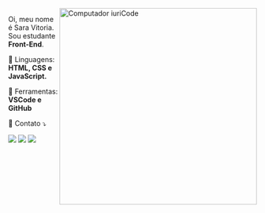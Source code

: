 <img src="https://raw.githubusercontent.com/MicaelliMedeiros/micaellimedeiros/master/image/computer-illustration.png" min-width="400px" max-width="400px" width="400px" align="right" alt="Computador iuriCode">

<p align="left"> 
  Oi, meu nome é Sara Vitoria. Sou estudante <strong>Front-End</strong>.<br>
</p>

<p align="left">
  🦄 Linguagens: <strong>HTML, CSS e JavaScript.</strong>
</p>

<p align="left">
  💼 Ferramentas: <strong>VSCode e GitHub</strong>
</p>

<p align="left">
  💌 Contato ⤵️
</p>

<p align="left">
  <a href="#" alt="Gmail">
  <img src="https://img.shields.io/badge/-Gmail-FF0000?style=flat-square&labelColor=FF0000&logo=gmail&logoColor=white&link=saravitoria2403@gmail.com" /></a>

  <a href="#" alt="Linkedin">
  <img src="https://img.shields.io/badge/-Linkedin-0e76a8?style=flat-square&logo=Linkedin&logoColor=white&link=https://www.linkedin.com/in/sara-vitoria-238773206/" /></a>

  <a href="#" alt="Instagram">
  <img src="https://img.shields.io/badge/-Instagram-DF0174?style=flat-square&labelColor=DF0174&logo=instagram&logoColor=white&link=https://www.instagram.com/vick.btw/"/></a>
</p>  
